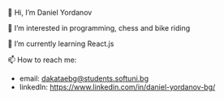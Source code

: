 👋 Hi, I’m Daniel Yordanov

👀 I’m interested in programming, chess and bike riding

🌱 I’m currently learning React.js

📫 How to reach me: 
- email: dakataebg@students.softuni.bg 
- linkedIn: https://www.linkedin.com/in/daniel-yordanov-bg/
